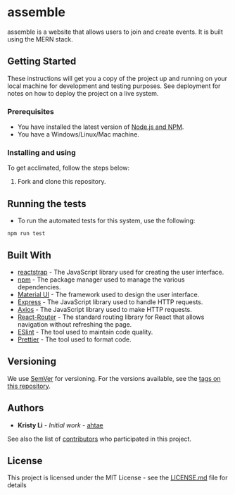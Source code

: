 # assemble

assemble is a website that allows users to join and create events. It is built using the MERN stack.

## Getting Started

These instructions will get you a copy of the project up and running on your local machine for development and testing purposes. See deployment for notes on how to deploy the project on a live system.

### Prerequisites

- You have installed the latest version of [Node.js and NPM](https://nodejs.org/en/).
- You have a Windows/Linux/Mac machine.

### Installing and using

To get acclimated, follow the steps below:

1. Fork and clone this repository.

## Running the tests

- To run the automated tests for this system, use the following:
```
npm run test
```

## Built With

* [reactstrap](https://reactstrap.github.io) - The JavaScript library used for creating the user interface.
* [npm](https://www.npmjs.com/) - The package manager used to manage the various dependencies.
* [Material UI](https://material-ui.com/) - The framework used to design the user interface.
* [Express](https://expressjs.com/) - The JavaScript library used to handle HTTP requests.
* [Axios](https://github.com/axios/axios) - The JavaScript library used to make HTTP requests.
* [React-Router](https://reacttraining.com/react-router/) - The standard routing library for React that allows navigation without refreshing the page.
* [ESlint](https://eslint.org/) - The tool used to maintain code quality.
* [Prettier](https://prettier.io/) - The tool used to format code.

## Versioning

We use [SemVer](http://semver.org/) for versioning. For the versions available, see the [tags on this repository](https://github.com/ahtae/assemble/tags).

## Authors

* **Kristy Li** - *Initial work* - [ahtae](https://github.com/ahtae)

See also the list of [contributors](https://github.com/ahtae/assemble/graphs/contributors) who participated in this project.

## License

This project is licensed under the MIT License - see the [LICENSE.md](https://github.com/ahtae/assemble/blob/master/LICENSE) file for details
